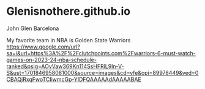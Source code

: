 # Glenisnothere.github.io
John Glen Barcelona

My favorite team in NBA is Golden State Warriors 
https://www.google.com/url?sa=i&url=https%3A%2F%2Fclutchpoints.com%2Fwarriors-6-must-watch-games-on-2023-24-nba-schedule-ranked&psig=AOvVaw369Kn114SsHFRlL9ln-V-S&ust=1701846958081000&source=images&cd=vfe&opi=89978449&ved=0CBAQjRxqFwoTCIiwmcGp-YIDFQAAAAAdAAAAABAE
